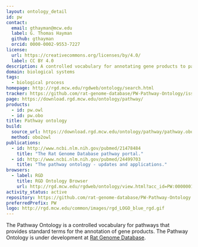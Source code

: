 ```yaml
---
layout: ontology_detail
id: pw
contact:
  email: gthayman@mcw.edu
  label: G. Thomas Hayman
  github: gthayman
  orcid: 0000-0002-9553-7227
license:
  url: https://creativecommons.org/licenses/by/4.0/
  label: CC BY 4.0
description: A controlled vocabulary for annotating gene products to pathways.
domain: biological systems
tags:
  - biological process
homepage: http://rgd.mcw.edu/rgdweb/ontology/search.html
tracker: https://github.com/rat-genome-database/PW-Pathway-Ontology/issues
page: https://download.rgd.mcw.edu/ontology/pathway/
products:
  - id: pw.owl
  - id: pw.obo
title: Pathway ontology
build:
  source_url: https://download.rgd.mcw.edu/ontology/pathway/pathway.obo
  method: obo2owl
publications:
  - id: http://www.ncbi.nlm.nih.gov/pubmed/21478484
    title: "The Rat Genome Database pathway portal."
  - id: http://www.ncbi.nlm.nih.gov/pubmed/24499703
    title: "The pathway ontology - updates and applications."
browsers:
  - label: RGD
    title: RGD Ontology Browser
    url: http://rgd.mcw.edu/rgdweb/ontology/view.html?acc_id=PW:0000001
activity_status: active
repository: https://github.com/rat-genome-database/PW-Pathway-Ontology
preferredPrefix: PW
logo: http://rgd.mcw.edu/common/images/rgd_LOGO_blue_rgd.gif
---
```


The Pathway Ontology is a controlled vocabulary for pathways that provides standard terms for the annotation of gene products. The Pathway Ontology is under development at <a href="http://rgd.mcw.edu">Rat Genome Database</a>.
